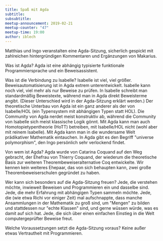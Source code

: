 ```yaml
---
title: Spaß mit Agda
subtitle:
subsubtitle: 
meetup-announcement: 2019-02-21
meetup-counter: "47"
meetup-time: 19:00
author: iblech
---
```


Matthias und Ingo veranstalten eine Agda-Sitzung, sicherlich gespickt mit
zahlreichen hintergründigen Kommentaren und Ergänzungen von Makarius.

Was ist Agda? Agda ist eine abhängig typisierte funktionale
Programmiersprache und ein Beweisassistent.

Was ist die Verbindung zu Isabelle? Isabelle ist viel, viel größer.
Beweisautomatisierung ist in Agda extrem unterentwickelt. Isabelle kann
noch viel, viel mehr als nur Beweise zu prüfen. In Isabelle schreibt man
standardmäßig Beweistexte, während man in Agda direkt Beweisterme
angibt. (Dieser Unterschied wird in der Agda-Sitzung erklärt werden.)
Der theoretische Unterbau von Agda ist ein ganz anderer als der von
Isabelle/HOL (ein Typensystem mit abhängigen Typen statt HOL). Die Community
von Agda nerdet meist konstruktiv ab, während die Community von Isabelle
sich meist klassische Logik gönnt. Mit Agda kann man auch
Homotopietypentheorie (HoTT) betreiben, mit Isabelle/HOL nicht (wohl aber mit
reinem Isabelle). Mit Agda kann man in die wundersame Welt prädikativer
Mathematik eintauchen. In Agda gibt es den Begriff "universe polymorphism", den
Ingo persönlich sehr verlockend findet.

Von wem ist Agda? Agda wurde von Catarina Coquand auf den Weg gebracht,
der Ehefrau von Thierry Coquand, der wiederum die theoretische Basis zur
weiteren Theorembeweiseralternative Coq entwickelte. Wir kennen kein
weiteres Ehepaar, das von sich behaupten kann, zwei große
Theorembeweiserschulen gegründet zu haben.

Wer kann sich besonders auf die Agda-Sitzung freuen? Jede, die
verstehen möchte, inwieweit Beweisen und Programmieren ein und dasselbe
sind. Jede, die mehr Erfahrung mit abhängigen Typen sammeln möchte.
Jede, die (wie etwa Richi vor einiger Zeit) mal aufschnappte, dass
manche Ansammlungen in der Mathematik zu groß sind, um "Mengen" zu
bilden und stattdessen nur "echte Klassen" sind, und gerne wüssen würde,
was es damit auf sich hat. Jede, die sich über einen einfachen Einstieg
in die Welt computergeprüfter Beweise freut.

Welche Voraussetzungen setzt die Agda-Sitzung voraus? Keine außer etwas
Vertrautheit mit Programmieren.
